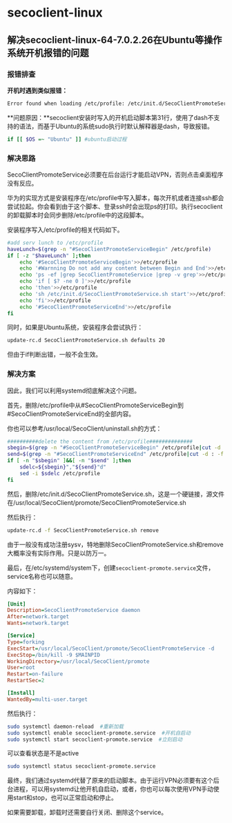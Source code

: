 # secoclient-linux
## 解决secoclient-linux-64-7.0.2.26在Ubuntu等操作系统开机报错的问题

### 报错排查

**开机时遇到类似报错：**

```bash
Error found when loading /etc/profile: /etc/init.d/SecoClientPromoteService.sh:31:[[:not found
```

**问题原因：**secoclient安装时写入的开机启动脚本第31行，使用了dash不支持的语法，而基于Ubuntu的系统sudo执行时默认解释器是dash，导致报错。

```bash
if [[ $OS =~ "Ubuntu" ]] #ubuntu启动过程
```

### 解决思路

SecoClientPromoteService必须要在后台运行才能启动VPN，否则点击桌面程序没有反应。

华为的实现方式是安装程序在/etc/profile中写入脚本，每次开机或者连接ssh都会尝试拉起。你会看到由于这个脚本、登录ssh时会出现ps的打印。执行secoclient的卸载脚本时会同步删除/etc/profile中的这段脚本。

安装程序写入/etc/profile的相关代码如下。

```bash
#add serv lunch to /etc/profile
haveLunch=$(grep -n "#SecoClientPromoteServiceBegin" /etc/profile)
if [ -z "$haveLunch" ];then
    echo '#SecoClientPromoteServiceBegin'>>/etc/profile
    echo '#Warnning Do not add any content between Begin and End'>>/etc/profile
    echo 'ps -ef |grep SecoClientPromoteService |grep -v grep'>>/etc/profile
    echo 'if [ $? -ne 0 ]'>>/etc/profile
    echo 'then'>>/etc/profile
    echo 'sh /etc/init.d/SecoClientPromoteService.sh start'>>/etc/profile
    echo 'fi'>>/etc/profile
    echo '#SecoClientPromoteServiceEnd'>>/etc/profile
fi
```

同时，如果是Ubuntu系统，安装程序会尝试执行：

```bash
update-rc.d SecoClientPromoteService.sh defaults 20
```

但由于if判断出错，一般不会生效。

### 解决方案

因此，我们可以利用systemd彻底解决这个问题。

首先，删除/etc/profile中从#SecoClientPromoteServiceBegin到#SecoClientPromoteServiceEnd的全部内容。

你也可以参考/usr/local/SecoClient/uninstall.sh的方式：

```bash
##########delete the content from /etc/profile##############                                                                   
sbegin=$(grep -n "#SecoClientPromoteServiceBegin" /etc/profile|cut -d : -f 1)                                                  
send=$(grep -n "#SecoClientPromoteServiceEnd" /etc/profile|cut -d : -f 1)                                                      
if [ -n "$sbegin" ]&&[ -n "$send" ];then                                                                                       
    sdelc=${sbegin}","${send}"d"                                                                                               
    sed -i $sdelc /etc/profile                                                                                                 
fi     
```

然后，删除/etc/init.d/SecoClientPromoteService.sh，这是一个硬链接，源文件在/usr/local/SecoClient/promote/SecoClientPromoteService.sh

然后执行：

```bash
update-rc.d -f SecoClientPromoteService.sh remove
```

由于一般没有成功注册sysv，特地删除SecoClientPromoteService.sh和remove大概率没有实际作用。只是以防万一。

最后，在/etc/systemd/system下，创建`secoclient-promote.service`文件，service名称也可以随意。

内容如下：

```ini
[Unit]
Description=SecoClientPromoteService daemon
After=network.target
Wants=network.target

[Service]
Type=forking
ExecStart=/usr/local/SecoClient/promote/SecoClientPromoteService -d
ExecStop=/bin/kill -9 $MAINPID
WorkingDirectory=/usr/local/SecoClient/promote
User=root
Restart=on-failure
RestartSec=2

[Install]
WantedBy=multi-user.target
```

然后执行：

```bash
sudo systemctl daemon-reload  #重新加载
sudo systemctl enable secoclient-promote.service  #开机自启动
sudo systemctl start secoclient-promote.service  #立刻启动
```

可以查看状态是不是active

```bash
sudo systemctl status secoclient-promote.service
```

最终，我们通过systemd代替了原来的启动脚本。由于运行VPN必须要有这个后台进程，可以用systemd让他开机自启动，或者，你也可以每次使用VPN手动使用start和stop，也可以正常启动和停止。

如果需要卸载，卸载时还需要自行关闭、删除这个service。
